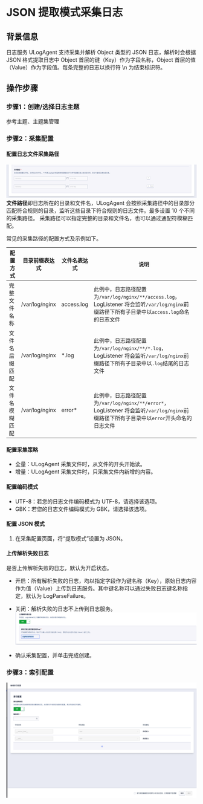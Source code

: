 # JSON 提取模式采集日志

## 背景信息

日志服务 ULogAgent 支持采集并解析 Object 类型的 JSON 日志，解析时会根据 JSON 格式提取日志中 Object 首层的键（Key）作为字段名称，Object 首层的值（Value）作为字段值。每条完整的日志以换行符 \n 为结束标识符。

## 操作步骤

### 步骤1：创建/选择日志主题
参考主题、主题集管理

### 步骤2：采集配置

#### 配置日志文件采集路径
![文本路径](/images/text/text_path_1.png)
**文件路径**即日志所在的目录和文件名，ULogAgent 会按照采集路径中的目录部分匹配符合规则的目录，监听这些目录下符合规则的日志文件。最多设置 10 个不同的采集路径。
采集路径可以指定完整的目录和文件名，也可以通过通配符模糊匹配。

常见的采集路径的配置方式及示例如下。

| 配置方式       | 目录前缀表达式 | 文件名表达式 | 说明                                                         |
| -------------- | -------------- | ------------ | ------------------------------------------------------------ |
| 完整文件名称   | /var/log/nginx | access.log   | 此例中，日志路径配置为`/var/log/nginx/**/access.log`，LogListener 将会监听`/var/log/nginx`前缀路径下所有子目录中以`access.log`命名的日志文件 |
| 文件名后缀匹配 | /var/log/nginx | *.log        | 此例中，日志路径配置为`/var/log/nginx/**/*.log`，LogListener 将会监听`/var/log/nginx`前缀路径下所有子目录中以`.log`结尾的日志文件 |
| 文件名模糊匹配 | /var/log/nginx | error*       | 此例中，日志路径配置为`/var/log/nginx/**/error*`，LogListener 将会监听`/var/log/nginx`前缀路径下所有子目录中以`error`开头命名的日志文件 |

#### 配置采集策略
- 全量：ULogAgent 采集文件时，从文件的开头开始读。
- 增量：ULogAgent 采集文件时，只采集文件内新增的内容。

#### 配置编码模式
- UTF-8：若您的日志文件编码模式为 UTF-8，请选择该选项。
- GBK：若您的日志文件编码模式为 GBK，请选择该选项。

#### 配置 JSON 模式

1. 在采集配置页面，将“提取模式”设置为 JSON。

#### 上传解析失败日志
是否上传解析失败的日志，默认为开启状态。
- 开启：所有解析失败的日志，均以指定字段作为键名称（Key），原始日志内容作为值（Value）上传到日志服务。其中键名称可以通过失败日志键名称指定，默认为 LogParseFailure。
- 关闭：解析失败的日志不上传到日志服务。
![文本路径](/images/text/text_logParseFailure_1.png)

- 确认采集配置，并单击完成创建。

### 步骤3：索引配置
![文本路径](/images/text/text_index_1.png)